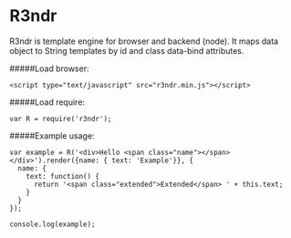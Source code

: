 # R3ndr

R3ndr is template engine for browser and backend (node). It maps data object to String templates by id and class data-bind attributes.


#####Load browser:

```
<script type="text/javascript" src="r3ndr.min.js"></script>
```

#####Load require:

```
var R = require('r3ndr');
```

#####Example usage:

```
var example = R('<div>Hello <span class="name"></span></div>').render({name: { text: 'Example'}}, {
  name: {
    text: function() {
      return '<span class="extended">Extended</span> ' + this.text;
    }
  }
});

console.log(example);
```
